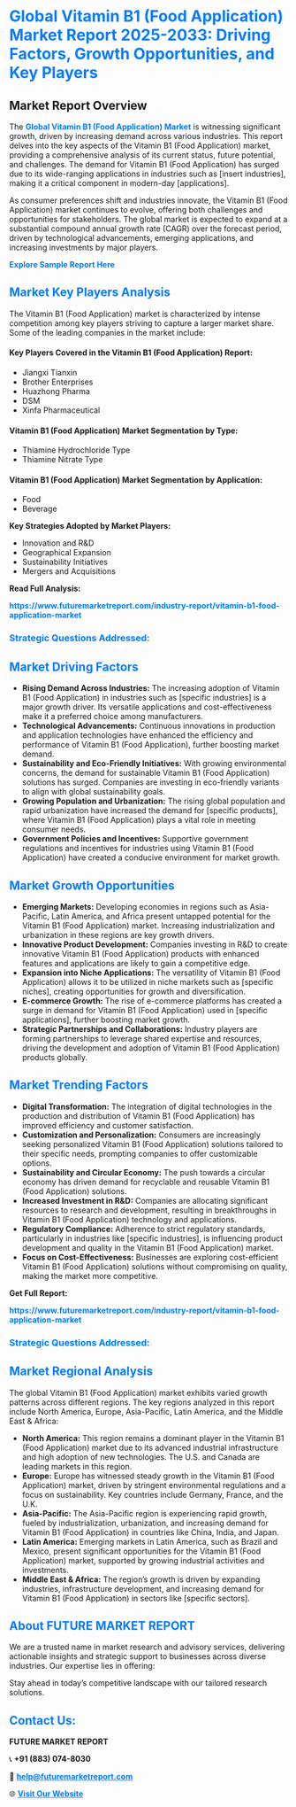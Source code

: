<h1 style="color: #007BFF;">Global Vitamin B1 (Food Application) Market Report 2025-2033: Driving Factors, Growth Opportunities, and Key Players</h1>

<section id="overview">
<h2>Market Report Overview</h2>
<p>The <a href="https://www.futuremarketreport.com/industry-report/vitamin-b1-food-application-market" style="color: #007BFF; text-decoration: none;"><strong>Global Vitamin B1 (Food Application) Market</strong></a> is witnessing significant growth, driven by increasing demand across various industries. This report delves into the key aspects of the Vitamin B1 (Food Application) market, providing a comprehensive analysis of its current status, future potential, and challenges. The demand for Vitamin B1 (Food Application) has surged due to its wide-ranging applications in industries such as [insert industries], making it a critical component in modern-day [applications].</p>
<p>As consumer preferences shift and industries innovate, the Vitamin B1 (Food Application) market continues to evolve, offering both challenges and opportunities for stakeholders. The global market is expected to expand at a substantial compound annual growth rate (CAGR) over the forecast period, driven by technological advancements, emerging applications, and increasing investments by major players.</p>
</section>

<section id="overview">
<p><a href="https://www.futuremarketreport.com/request-sample/reportId=27413" style="color: #007BFF; text-decoration: none;"><strong>Explore Sample Report Here</strong></a></p>
</section>

<section id="key-players">
<h2 style="color: #007BFF;">Market Key Players Analysis</h2>
<p>The Vitamin B1 (Food Application) market is characterized by intense competition among key players striving to capture a larger market share. Some of the leading companies in the market include:</p>
<h4>Key Players Covered in the Vitamin B1 (Food Application) Report:</h4>
<ul><li>Jiangxi Tianxin</li><li>Brother Enterprises</li><li>Huazhong Pharma</li><li>DSM</li><li>Xinfa Pharmaceutical</li></ul>
<h4>Vitamin B1 (Food Application) Market Segmentation by Type:</h4>
<ul><li>Thiamine Hydrochloride Type</li><li>Thiamine Nitrate Type</li></ul>

<h4>Vitamin B1 (Food Application) Market Segmentation by Application:</h4>
<ul><li>Food</li><li>Beverage</li></ul>
<p><strong>Key Strategies Adopted by Market Players:</strong></p>
<ul>
<li>Innovation and R&D</li>
<li>Geographical Expansion</li>
<li>Sustainability Initiatives</li>
<li>Mergers and Acquisitions</li>
</ul>
</section>

<section>
<p><strong>Read Full Analysis: </strong></p><a href="https://www.futuremarketreport.com/industry-report/vitamin-b1-food-application-market" style="color: #007BFF; text-decoration: none;"><strong>https://www.futuremarketreport.com/industry-report/vitamin-b1-food-application-market</strong></a>
<h3 style="color: #007BFF;">Strategic Questions Addressed:</h3>
</section>

<section id="driving-factors">
<h2 style="color: #007BFF;">Market Driving Factors</h2>
<ul>
<li><strong>Rising Demand Across Industries:</strong> The increasing adoption of Vitamin B1 (Food Application) in industries such as [specific industries] is a major growth driver. Its versatile applications and cost-effectiveness make it a preferred choice among manufacturers.</li>
<li><strong>Technological Advancements:</strong> Continuous innovations in production and application technologies have enhanced the efficiency and performance of Vitamin B1 (Food Application), further boosting market demand.</li>
<li><strong>Sustainability and Eco-Friendly Initiatives:</strong> With growing environmental concerns, the demand for sustainable Vitamin B1 (Food Application) solutions has surged. Companies are investing in eco-friendly variants to align with global sustainability goals.</li>
<li><strong>Growing Population and Urbanization:</strong> The rising global population and rapid urbanization have increased the demand for [specific products], where Vitamin B1 (Food Application) plays a vital role in meeting consumer needs.</li>
<li><strong>Government Policies and Incentives:</strong> Supportive government regulations and incentives for industries using Vitamin B1 (Food Application) have created a conducive environment for market growth.</li>
</ul>
</section>

<section id="growth-opportunities">
<h2 style="color: #007BFF;">Market Growth Opportunities</h2>
<ul>
<li><strong>Emerging Markets:</strong> Developing economies in regions such as Asia-Pacific, Latin America, and Africa present untapped potential for the Vitamin B1 (Food Application) market. Increasing industrialization and urbanization in these regions are key growth drivers.</li>
<li><strong>Innovative Product Development:</strong> Companies investing in R&D to create innovative Vitamin B1 (Food Application) products with enhanced features and applications are likely to gain a competitive edge.</li>
<li><strong>Expansion into Niche Applications:</strong> The versatility of Vitamin B1 (Food Application) allows it to be utilized in niche markets such as [specific niches], creating opportunities for growth and diversification.</li>
<li><strong>E-commerce Growth:</strong> The rise of e-commerce platforms has created a surge in demand for Vitamin B1 (Food Application) used in [specific applications], further boosting market growth.</li>
<li><strong>Strategic Partnerships and Collaborations:</strong> Industry players are forming partnerships to leverage shared expertise and resources, driving the development and adoption of Vitamin B1 (Food Application) products globally.</li>
</ul>
</section>

<section id="trending-factors">
<h2 style="color: #007BFF;">Market Trending Factors</h2>
<ul>
<li><strong>Digital Transformation:</strong> The integration of digital technologies in the production and distribution of Vitamin B1 (Food Application) has improved efficiency and customer satisfaction.</li>
<li><strong>Customization and Personalization:</strong> Consumers are increasingly seeking personalized Vitamin B1 (Food Application) solutions tailored to their specific needs, prompting companies to offer customizable options.</li>
<li><strong>Sustainability and Circular Economy:</strong> The push towards a circular economy has driven demand for recyclable and reusable Vitamin B1 (Food Application) solutions.</li>
<li><strong>Increased Investment in R&D:</strong> Companies are allocating significant resources to research and development, resulting in breakthroughs in Vitamin B1 (Food Application) technology and applications.</li>
<li><strong>Regulatory Compliance:</strong> Adherence to strict regulatory standards, particularly in industries like [specific industries], is influencing product development and quality in the Vitamin B1 (Food Application) market.</li>
<li><strong>Focus on Cost-Effectiveness:</strong> Businesses are exploring cost-efficient Vitamin B1 (Food Application) solutions without compromising on quality, making the market more competitive.</li>
</ul>
</section>

<section>
<p><strong>Get Full Report: </strong></p><a href="https://www.futuremarketreport.com/industry-report/vitamin-b1-food-application-market" style="color: #007BFF; text-decoration: none;"><strong>https://www.futuremarketreport.com/industry-report/vitamin-b1-food-application-market</strong></a>
<h3 style="color: #007BFF;">Strategic Questions Addressed:</h3>
</section>


<section id="regional-analysis">
<h2 style="color: #007BFF;">Market Regional Analysis</h2>
<p>The global Vitamin B1 (Food Application) market exhibits varied growth patterns across different regions. The key regions analyzed in this report include North America, Europe, Asia-Pacific, Latin America, and the Middle East & Africa:</p>
<ul>
<li><strong>North America:</strong> This region remains a dominant player in the Vitamin B1 (Food Application) market due to its advanced industrial infrastructure and high adoption of new technologies. The U.S. and Canada are leading markets in this region.</li>
<li><strong>Europe:</strong> Europe has witnessed steady growth in the Vitamin B1 (Food Application) market, driven by stringent environmental regulations and a focus on sustainability. Key countries include Germany, France, and the U.K.</li>
<li><strong>Asia-Pacific:</strong> The Asia-Pacific region is experiencing rapid growth, fueled by industrialization, urbanization, and increasing demand for Vitamin B1 (Food Application) in countries like China, India, and Japan.</li>
<li><strong>Latin America:</strong> Emerging markets in Latin America, such as Brazil and Mexico, present significant opportunities for the Vitamin B1 (Food Application) market, supported by growing industrial activities and investments.</li>
<li><strong>Middle East & Africa:</strong> The region’s growth is driven by expanding industries, infrastructure development, and increasing demand for Vitamin B1 (Food Application) in sectors like [specific sectors].</li>
</ul>
</section>

<footer>
<h2 style="color: #007BFF;">About FUTURE MARKET REPORT</h2>
<p>We are a trusted name in market research and advisory services, delivering actionable insights and strategic support to businesses across diverse industries. Our expertise lies in offering:</p>

<p>Stay ahead in today’s competitive landscape with our tailored research solutions.</p>

<h2 style="color: #007BFF;">Contact Us:</h2>
<p><strong>FUTURE MARKET REPORT</strong></p>
<p>📞 <strong>+91 (883) 074-8030</strong></p>
<p>📧 <strong><a href="mailto:help@futuremarketreport.com" style="color: #007BFF;">help@futuremarketreport.com</a></strong></p>
<p>🌐 <strong><a href="https://www.futuremarketreport.com/" style="color: #007BFF;">Visit Our Website</a></strong></p>
</footer>